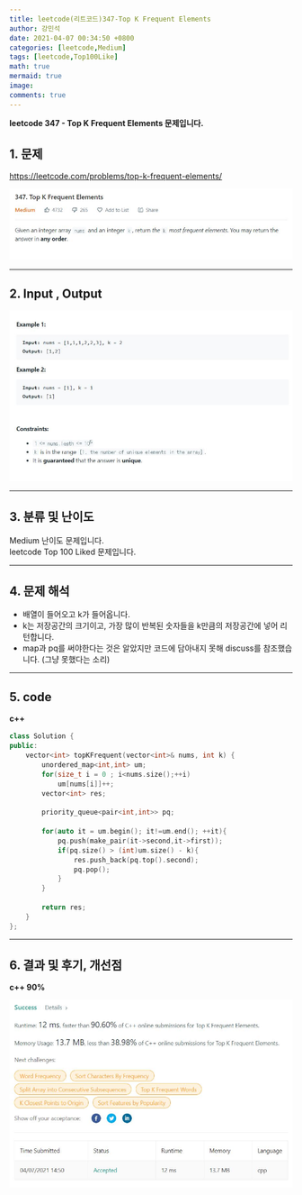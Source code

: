 ```yaml
---
title: leetcode(리트코드)347-Top K Frequent Elements
author: 강민석
date: 2021-04-07 00:34:50 +0800
categories: [leetcode,Medium]
tags: [leetcode,Top100Like]
math: true
mermaid: true
image: 
comments: true
---
```


**leetcode 347 - Top K Frequent Elements 문제입니다.**

## 1. 문제
<https://leetcode.com/problems/top-k-frequent-elements/>  

![](/assets/img/sample/leetcode/347/Problem.JPG)

-----  

## 2. Input , Output

![](/assets/img/sample/leetcode/347/input.JPG)  


-----  

## 3. 분류 및 난이도

Medium 난이도 문제입니다.  
leetcode Top 100 Liked 문제입니다.  


-----  

## 4. 문제 해석

- 배열이 들어오고 k가 들어옵니다.
- k는 저장공간의 크기이고, 가장 많이 반복된 숫자들을 k만큼의 저장공간에 넣어 리턴합니다.
- map과 pq를 써야한다는 것은 알았지만 코드에 담아내지 못해 discuss를 참조했습니다. (그냥 못했다는 소리)

-----  

## 5. code


**c++**

```c++
class Solution {
public:
    vector<int> topKFrequent(vector<int>& nums, int k) {
        unordered_map<int,int> um;
        for(size_t i = 0 ; i<nums.size();++i)
            um[nums[i]]++;
        vector<int> res;
        
        priority_queue<pair<int,int>> pq;
        
        for(auto it = um.begin(); it!=um.end(); ++it){
            pq.push(make_pair(it->second,it->first));
            if(pq.size() > (int)um.size() - k){
                res.push_back(pq.top().second);
                pq.pop();
            }
        }
        
        return res;
    }
};
```


-----

## 6. 결과 및 후기, 개선점


**c++ 90%**


![](/assets/img/sample/leetcode/347/result.JPG)  





